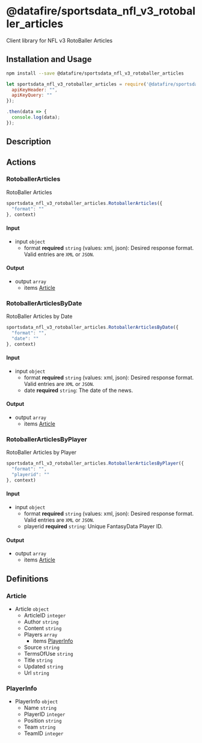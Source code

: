 # @datafire/sportsdata_nfl_v3_rotoballer_articles

Client library for NFL v3 RotoBaller Articles

## Installation and Usage
```bash
npm install --save @datafire/sportsdata_nfl_v3_rotoballer_articles
```
```js
let sportsdata_nfl_v3_rotoballer_articles = require('@datafire/sportsdata_nfl_v3_rotoballer_articles').create({
  apiKeyHeader: "",
  apiKeyQuery: ""
});

.then(data => {
  console.log(data);
});
```

## Description



## Actions

### RotoballerArticles
RotoBaller Articles


```js
sportsdata_nfl_v3_rotoballer_articles.RotoballerArticles({
  "format": ""
}, context)
```

#### Input
* input `object`
  * format **required** `string` (values: xml, json): Desired response format. Valid entries are <code>XML</code> or <code>JSON</code>.

#### Output
* output `array`
  * items [Article](#article)

### RotoballerArticlesByDate
RotoBaller Articles by Date


```js
sportsdata_nfl_v3_rotoballer_articles.RotoballerArticlesByDate({
  "format": "",
  "date": ""
}, context)
```

#### Input
* input `object`
  * format **required** `string` (values: xml, json): Desired response format. Valid entries are <code>XML</code> or <code>JSON</code>.
  * date **required** `string`: The date of the news.

#### Output
* output `array`
  * items [Article](#article)

### RotoballerArticlesByPlayer
RotoBaller Articles by Player


```js
sportsdata_nfl_v3_rotoballer_articles.RotoballerArticlesByPlayer({
  "format": "",
  "playerid": ""
}, context)
```

#### Input
* input `object`
  * format **required** `string` (values: xml, json): Desired response format. Valid entries are <code>XML</code> or <code>JSON</code>.
  * playerid **required** `string`: Unique FantasyData Player ID.

#### Output
* output `array`
  * items [Article](#article)



## Definitions

### Article
* Article `object`
  * ArticleID `integer`
  * Author `string`
  * Content `string`
  * Players `array`
    * items [PlayerInfo](#playerinfo)
  * Source `string`
  * TermsOfUse `string`
  * Title `string`
  * Updated `string`
  * Url `string`

### PlayerInfo
* PlayerInfo `object`
  * Name `string`
  * PlayerID `integer`
  * Position `string`
  * Team `string`
  * TeamID `integer`


